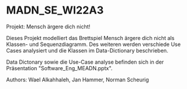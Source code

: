 # MADN_SE_WI22A3
Projekt: Mensch ärgere dich nicht!

Dieses Projekt modelliert das Brettspiel Mensch ärgere dich nicht als Klassen- und Sequenzdiagramm. Des weiteren werden verschiede Use Cases analysiert und die Klassen im Data-Dictionary beschrieben.

Data Dictonary sowie die Use-Case analyse befinden sich in der Präsentation "Software_Eng_MEADN.pptx".



Authors: Wael Alkahhaleh, Jan Hammer, Norman Scheurig

